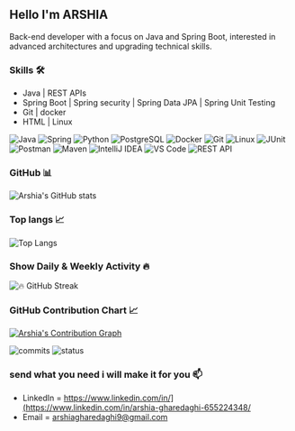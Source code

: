 ## Hello I'm ARSHIA 

Back-end developer with a focus on Java and Spring Boot, interested in advanced architectures and upgrading technical skills.


### Skills 🛠️ 
- Java | REST APIs
- Spring Boot | Spring security | Spring Data JPA | Spring Unit Testing 
- Git | docker 
- HTML |  Linux

![Java](https://img.shields.io/badge/Java-ED8B00?style=for-the-badge&logo=java&logoColor=white)
![Spring](https://img.shields.io/badge/Spring-6DB33F?style=for-the-badge&logo=spring&logoColor=white)
![Python](https://img.shields.io/badge/Python-3776AB?style=for-the-badge&logo=python&logoColor=white)
![PostgreSQL](https://img.shields.io/badge/PostgreSQL-316192?style=for-the-badge&logo=postgresql&logoColor=white)
![Docker](https://img.shields.io/badge/Docker-2496ED?style=for-the-badge&logo=docker&logoColor=white)
![Git](https://img.shields.io/badge/Git-F05032?style=for-the-badge&logo=git&logoColor=white)
![Linux](https://img.shields.io/badge/Linux-FCC624?style=for-the-badge&logo=linux&logoColor=black)
![JUnit](https://img.shields.io/badge/JUnit5-25A162?style=for-the-badge&logo=junit5&logoColor=white)
![Postman](https://img.shields.io/badge/Postman-FF6C37?style=for-the-badge&logo=postman&logoColor=white)
![Maven](https://img.shields.io/badge/Maven-C71A36?style=for-the-badge&logo=apache-maven&logoColor=white)
![IntelliJ IDEA](https://img.shields.io/badge/IntelliJ_IDEA-000000?style=for-the-badge&logo=intellij-idea&logoColor=white)
![VS Code](https://img.shields.io/badge/VS_Code-007ACC?style=for-the-badge&logo=visual-studio-code&logoColor=white)
![REST API](https://img.shields.io/badge/REST_API-FF6C37?style=for-the-badge&logo=rest&logoColor=white)

###  GitHub 📊
![Arshia's GitHub stats](https://github-readme-stats.vercel.app/api?username=arshiachillguy&show_icons=true&theme=radical)

### Top langs 📈 
![Top Langs](https://github-readme-stats.vercel.app/api/top-langs/?username=arshiachillguy&layout=compact&theme=radical)

### Show Daily & Weekly Activity 🔥
![🔥 GitHub Streak](https://streak-stats.demolab.com/?user=arshiachillguy&theme=radical)


### GitHub Contribution Chart 📈
[![Arshia's Contribution Graph](https://github-profile-summary-cards.vercel.app/api/cards/profile-details?username=arshiachillguy&theme=radical)](https://github.com/arshiachillguy)

![commits](https://github-profile-summary-cards.vercel.app/api/cards/most-commit-language?username=arshiachillguy&theme=radical)
![status](https://github-profile-summary-cards.vercel.app/api/cards/stats?username=arshiachillguy&theme=radical)

### send what you need i will make it for you 📫 
- LinkedIn = https://www.linkedin.com/in/](https://www.linkedin.com/in/arshia-gharedaghi-655224348/
- Email = arshiagharedaghi9@gmail.com 
